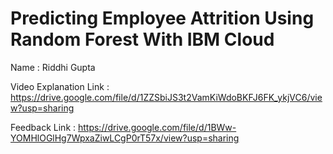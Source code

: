 # Predicting Employee Attrition Using Random Forest With IBM Cloud


Name : Riddhi Gupta


Video Explanation Link : https://drive.google.com/file/d/1ZZSbiJS3t2VamKiWdoBKFJ6FK_ykjVC6/view?usp=sharing


Feedback Link : https://drive.google.com/file/d/1BWw-YOMHlOGlHg7WpxaZiwLCgP0rT57x/view?usp=sharing
